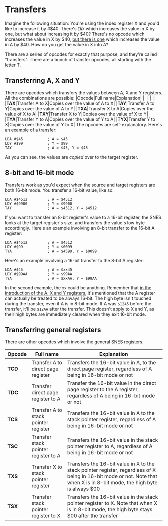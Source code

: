 # Transfers
Imagine the following situation: You're using the index register X and you'd like to increase it by #$40. There's `INX` which increases the value in X by one, but what about increasing it by $40? There's no opcode which increases the value in X by $40, [but there is one](../math/arithmetic.md) which increases the value in A by $40. How do you get the value in X into A?

There are a series of opcodes for exactly that purpose, and they're called "transfers". There are a bunch of transfer opcodes, all starting with the letter T.

## Transferring A, X and Y
There are opcodes which transfers the values between A, X and Y registers. All the combinations are possible:
|Opcode|Full name|Explanation|
|-|-|-|
|**TAX**|Transfer A to X|Copies over the value of A to X|
|**TAY**|Transfer A to Y|Copies over the value of A to Y|
|**TXA**|Transfer X to A|Copies over the value of X to A|
|**TXY**|Transfer X to Y|Copies over the value of X to Y|
|**TYA**|Transfer Y to A|Copies over the value of Y to A|
|**TYX**|Transfer Y to X|Copies over the value of Y to X|
The opcodes are self-explanatory. Here's an example of a transfer:
```
LDA #$45           ; A = $45
LDY #$99           ; Y = $99
TAY                ; A = $45, Y = $45
```
As you can see, the values are *copied* over to the target register.

## 8-bit and 16-bit mode
Transfers work as you'd expect when the source and target registers are both 16-bit mode. You transfer a 16-bit value, like so:
```
LDA #$4512         ; A = $4512
LDY #$9900         ; Y = $9900
TAY                ; A = $4512, Y = $4512
```

If you want to transfer an 8-bit register's value to a 16-bit register, the SNES looks at the target register's size, and transfers the value's low byte accordingly. Here's an example involving an 8-bit transfer to the 16-bit A register:

```
LDA #$4512         ; A = $4512
LDY #$99           ; Y = $0099
TYA                ; A = $4599, Y = $0099
```
Here's an example involving a 16-bit transfer to the 8-bit A register:
```
LDA #$45           ; A = $xx45
LDY #$99AA         ; Y = $99AA
TYA                ; A = $xxAA, Y = $99AA
```
In the second example, the `xx` could be anything. Remember that [in the introduction of the A, X and Y registers](../the-basics/register.md), it's mentioned that the A register can actually be treated to be always 16-bit. The high byte isn't touched during the transfer, even if A is in 8-bit mode. If A was `$1245` before the transfer, it'll be `$12AA` after the transfer. This doesn't apply to X and Y, as their high bytes are immediately cleared when they exit 16-bit mode.

## Transferring general registers
There are other opcodes which involve the general SNES registers.

|Opcode|Full name|Explanation|
|-|-|-|
|**TCD**|Transfer A to direct page register|Transfers the 16-bit value in A, to the direct page register, regardless of A being in 16-bit mode or not|
|**TDC**|Transfer direct page register to A|Transfer the 16-bit value in the direct page register to the A register, regardless of A being in 16-bit mode or not|
|**TCS**|Transfer A to stack pointer register|Transfers the 16-bit value in A to the stack pointer register, regardless of A being in 16-bit mode or not|
|**TSC**|Transfer stack pointer register to A|Transfers the 16-bit value in the stack pointer register to A, regardless of A being in 16-bit mode or not|
|**TXS**|Transfer X to stack pointer register|Transfers the 16-bit value in X to the stack pointer register, regardless of X being in 16-bit mode or not. Note that when X is in 8-bit mode, the high byte is always $00|
|**TSX**|Transfer stack pointer register to X|Transfers the 16-bit value in the stack pointer register to X. Note that when X is in 8-bit mode, the high byte stays $00 after the transfer|
